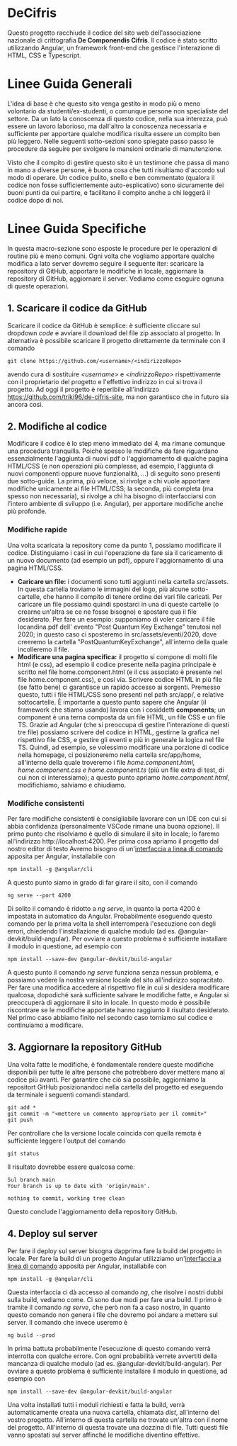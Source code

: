 # DeCifris

Questo progetto racchiude il codice del sito web dell'associazione nazionale di crittografia **De Componendis Cifris**. Il codice è stato scritto utilizzando Angular, un framework front-end che gestisce l'interazione di HTML, CSS e Typescript.


# Linee Guida Generali
L'idea di base è che questo sito venga gestito in modo più o meno volontario da studenti/ex-studenti, o comunque persone non specialiste del settore. Da un lato la conoscenza di questo codice, nella sua interezza, può essere un lavoro laborioso, ma dall'altro la conoscenza necessaria e sufficiente per apportare qualche modifica risulta essere un compito ben più leggero. Nelle seguenti sotto-sezioni sono spiegate passo passo le procedure da seguire per svolgere le mansioni ordinarie di manutenzione.

Visto che il compito di gestire questo sito è un testimone che passa di mano in mano a diverse persone, è buona cosa che tutti risultiamo d'accordo sul modo di operare. Un codice pulito, snello e ben commentato (qualora il codice non fosse sufficientemente auto-esplicativo) sono sicuramente dei buoni punti da cui partire, e facilitano il compito anche a chi leggerà il codice dopo di noi.

# Linee Guida Specifiche
In questa macro-sezione sono esposte le procedure per le operazioni di routine più e meno comuni. Ogni volta che vogliamo apportare qualche modifica a lato server dovremo seguire il seguente iter: scaricare la repository di GitHub, apportare le modifiche in locale, aggiornare la repository di GitHub, aggiornare il server. Vediamo come eseguire ognuna di queste operazioni.

## 1. Scaricare il codice da GitHub
Scaricare il codice da GitHub è semplice: è sufficiente cliccare sul dropdown *code* e avviare il download del file zip associato al progetto. In alternativa è possibile scaricare il progetto direttamente da terminale con il comando
```
git clone https://github.com/<username>/<indirizzoRepo>
```
avendo cura di sostituire *\<username>* e *\<indirizzoRepo>* rispettivamente con il proprietario del progetto e l'effettivo indirizzo in cui si trova il progetto.  Ad oggi il progetto è reperibile all'indirizzo https://github.com/triki96/de-cifris-site, ma non garantisco che in futuro sia ancora così.

## 2. Modifiche al codice
Modificare il codice è lo step meno immediato dei 4, ma rimane comunque una procedura tranquilla. Poiché spesso le modifiche da fare riguardano essenzialmente l'aggiunta di nuovi pdf o l'aggiornamento di qualche pagina HTML/CSS (e non operazioni più complesse, ad esempio, l'aggiunta di nuovi componenti oppure nuove funzionalità, ...) di seguito sono presenti due sotto-guide. La prima, più veloce, si rivolge a chi vuole apportare modifiche unicamente ai file HTML/CSS; la seconda, più completa (ma spesso non necessaria), si rivolge a chi ha bisogno di interfacciarsi con l'intero ambiente di sviluppo (i.e. Angular), per apportare modifiche anche più profonde.

### Modifiche rapide
Una volta scaricata la repository come da punto 1, possiamo modificare il codice. Distinguiamo i casi in cui l'operazione da fare sia il caricamento di un nuovo documento (ad esempio un pdf), oppure l'aggiornamento di una pagina HTML/CSS.

- **Caricare un file:** i documenti sono tutti aggiunti nella cartella src/assets. In questa cartella troviamo le immagini del logo, più alcune sotto-cartelle, che hanno il compito di tenere ordine dei vari file caricati. Per caricare un file possiamo quindi spostarci in una di queste cartelle (o crearne un'altra se ce ne fosse bisogno) e spostare qua il file desiderato. Per fare un esempio: supponiamo di voler caricare il file locandina.pdf dell' evento "Post Quantum Key Exchange" tenutosi nel 2020; in questo caso ci sposteremo in src/assets/eventi/2020, dove creeremo la cartella "PostQuantumKeyExchange", all'interno della quale incolleremo il file.
- **Modificare una pagina specifica:** il progetto si compone di molti file html (e css), ad esempio il codice presente nella pagina principale è scritto nel file home.component.html (e il css associato è presente nel file home.component.css), e cosi via. Scrivere codice HTML in più file (se fatto bene) ci garantisce un rapido accesso ai sorgenti. Premesso questo, tutti i file HTML/CSS sono presenti nel path src/app/, e relative sottocartelle. È importante a questo punto sapere che Angular (il framework che stiamo usando) lavora con i cosiddetti **components**; un component è una terna composta da un file HTML, un file CSS e un file TS. Grazie ad Angular (che si preoccupa di gestire l'interazione di questi tre file) possiamo scrivere del codice in HTML, gestirne la grafica nel rispettivo file CSS, e gestire gli eventi e più in generale la logica nel file TS. Quindi, ad esempio, se volessimo modificare una porzione di codice nella homepage, ci posizioneremo nella cartella src/app/home, all'interno della quale troveremo i file *home.component.html, home.component.css e home.component.ts* (più un file extra di test, di cui non ci interessiamo); a questo punto apriamo *home.component.html*, modifichiamo, salviamo e chiudiamo.

### Modifiche consistenti
Per fare modifiche consistenti è consigliabile lavorare con un IDE con cui si abbia confidenza (personalmente VSCode rimane una buona opzione).  Il primo punto che risolviamo è quello di simulare il sito in locale; lo faremo all'indirizzo http://localhost:4200. Per prima cosa apriamo il progetto dal nostro editor di testo Avremo bisogno di un'[interfaccia a linea di comando](https://cli.angular.io/) apposita per Angular, installabile con
```
npm install -g @angular/cli
```
A questo punto siamo in grado di far girare il sito, con il comando
```
ng serve --port 4200
```
Di solito il comando è ridotto a *ng serve*, in quanto la porta 4200 è impostata in automatico da Angular. Probabilmente eseguendo questo comando per la prima volta la shell interromperà l'esecuzione con degli errori, chiedendo l'installazione di qualche modulo (ad es. @angular-devkit/build-angular). Per ovviare a questo problema è sufficiente installare il modulo in questione, ad esempio con
```
npm install --save-dev @angular-devkit/build-angular
```
A questo punto il comando *ng serve* funziona senza nessun problema, e possiamo vedere la nostra versione locale del sito all'indirizzo sopracitato.
Per fare una modifica accedere al rispettivo file in cui si desidera modificare qualcosa, dopodiché sarà sufficiente salvare le modifiche fatte, e Angular si preoccuperà di aggiornare il sito in locale. In questo modo è possibile riscontrare se le modifiche apportate hanno raggiunto il risultato desiderato. Nel primo caso abbiamo finito nel secondo caso torniamo sul codice e continuiamo a modificare.

## 3. Aggiornare la repository GitHub
Una volta fatte le modifiche, è fondamentale rendere queste modifiche disponibili per tutte le altre persone che potrebbero dover mettere mano al codice più avanti. Per garantire che ciò sia possibile, aggiorniamo la repositort GitHub posizionandoci nella cartella del progetto ed eseguendo da terminale i seguenti comandi standard.
```
git add *
git commit -m "<mettere un commento appropriato per il commit>"
git push
```
Per controllare che la versione locale coincida con quella remota è sufficiente leggere l'output del comando
```
git status
```
Il risultato dovrebbe essere qualcosa come:
```
Sul branch main
Your branch is up to date with 'origin/main'.

nothing to commit, working tree clean
```
Questo conclude l'aggiornamento della repository GitHub.

## 4. Deploy sul server
Per fare il deploy sul server bisogna dapprima fare la build del progetto in locale. 
Per fare la build di un progetto Angular utilizziamo un'[interfaccia a linea di comando](https://cli.angular.io/) apposita per Angular, installabile con
```
npm install -g @angular/cli
```
Questa interfaccia ci dà accesso al comando *ng*, che risolve i nostri dubbi sulla build, vediamo come.
Ci sono due modi per fare una build. Il primo è tramite il comando *ng serve*, che però non fa a caso nostro, in quanto questo comando non genera i file che dovremo poi andare a mettere sul server. Il comando che invece useremo è
```
ng build --prod
```
In prima battuta probabilmente l'esecuzione di questo comando verrà interrotta con qualche errore. Con ogni probabilità verrete avvertiti della mancanza di qualche modulo (ad es. @angular-devkit/build-angular). Per ovviare a questo problema è sufficiente installare il modulo in questione, ad esempio con
```
npm install --save-dev @angular-devkit/build-angular
```
Una volta installati tutti i moduli richiesti e fatta la build, verrà automaticamente creata una nuova cartella, chiamata *dist*, all'interno del vostro progetto. All'interno di questa cartella ne trovate un'altra con il nome del progetto. All'interno di questa trovate una dozzina di file. Tutti questi file vanno spostati sul server affinché le modifiche diventino effettive.

